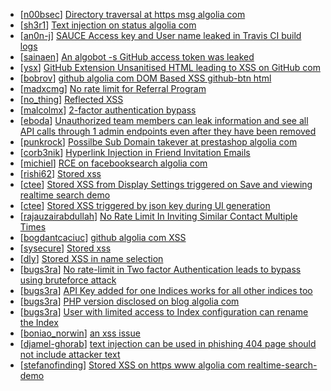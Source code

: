 * [[n00bsec](https://hackerone.com/n00bsec)] [Directory traversal at https  msg algolia com](https://hackerone.com/reports/333306)
* [[sh3r1](https://hackerone.com/sh3r1)] [Text injection on status algolia com](https://hackerone.com/reports/238915)
* [[an0n-j](https://hackerone.com/an0n-j)] [SAUCE Access key and User name leaked in Travis CI build logs](https://hackerone.com/reports/238890)
* [[sainaen](https://hackerone.com/sainaen)] [An  algobot  -s GitHub access token was leaked](https://hackerone.com/reports/212067)
* [[ysx](https://hackerone.com/ysx)] [ GitHub Extension Unsanitised HTML leading to XSS on GitHub com](https://hackerone.com/reports/220494)
* [[bobrov](https://hackerone.com/bobrov)] [ github algolia com DOM Based XSS github-btn html](https://hackerone.com/reports/200826)
* [[madxcmg](https://hackerone.com/madxcmg)] [No rate limit for Referral Program](https://hackerone.com/reports/171205)
* [[no_thing](https://hackerone.com/no_thing)] [Reflected XSS](https://hackerone.com/reports/203241)
* [[malcolmx](https://hackerone.com/malcolmx)] [2-factor authentication bypass](https://hackerone.com/reports/145629)
* [[eboda](https://hackerone.com/eboda)] [Unauthorized team members can leak information and see all API calls through 1 admin  endpoints even after they have been removed ](https://hackerone.com/reports/156520)
* [[punkrock](https://hackerone.com/punkrock)] [Possilbe Sub Domain takever at prestashop algolia com](https://hackerone.com/reports/173417)
* [[corb3nik](https://hackerone.com/corb3nik)] [Hyperlink Injection in Friend Invitation Emails](https://hackerone.com/reports/164833)
* [[michiel](https://hackerone.com/michiel)] [RCE on facebooksearch algolia com](https://hackerone.com/reports/134321)
* [[rishi62](https://hackerone.com/rishi62)] [Stored xss](https://hackerone.com/reports/156373)
* [[ctee](https://hackerone.com/ctee)] [Stored XSS from Display Settings triggered on Save and viewing realtime search demo](https://hackerone.com/reports/156387)
* [[ctee](https://hackerone.com/ctee)] [Stored XSS triggered by json key during UI generation](https://hackerone.com/reports/156347)
* [[rajauzairabdullah](https://hackerone.com/rajauzairabdullah)] [No Rate Limit In Inviting Similar Contact Multiple Times](https://hackerone.com/reports/151868)
* [[bogdantcaciuc](https://hackerone.com/bogdantcaciuc)] [ github algolia com XSS](https://hackerone.com/reports/155576)
* [[sysecure](https://hackerone.com/sysecure)] [Stored xss ](https://hackerone.com/reports/149154)
* [[dly](https://hackerone.com/dly)] [Stored XSS in name selection](https://hackerone.com/reports/102755)
* [[bugs3ra](https://hackerone.com/bugs3ra)] [No rate-limit in Two factor Authentication leads to bypass using bruteforce attack](https://hackerone.com/reports/128777)
* [[bugs3ra](https://hackerone.com/bugs3ra)] [API Key added for one Indices works for all other indices too ](https://hackerone.com/reports/118925)
* [[bugs3ra](https://hackerone.com/bugs3ra)] [PHP version disclosed on blog algolia com](https://hackerone.com/reports/116692)
* [[bugs3ra](https://hackerone.com/bugs3ra)] [User with limited access to Index configuration can rename the Index](https://hackerone.com/reports/99969)
* [[boniao_norwin](https://hackerone.com/boniao_norwin)] [an xss issue](https://hackerone.com/reports/99368)
* [[djamel-ghorab](https://hackerone.com/djamel-ghorab)] [text injection can be used in phishing 404 page should not include attacker text](https://hackerone.com/reports/106348)
* [[stefanofinding](https://hackerone.com/stefanofinding)] [Stored XSS on https  www algolia com realtime-search-demo ](https://hackerone.com/reports/98012)
